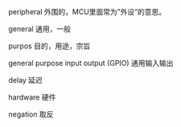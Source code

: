 peripheral 外围的，MCU里面常为”外设“的意思。

general 通用，一般

purpos 目的，用途，宗旨

general purpose input output (GPIO)  通用输入输出

delay 延迟

hardware 硬件

negation 取反